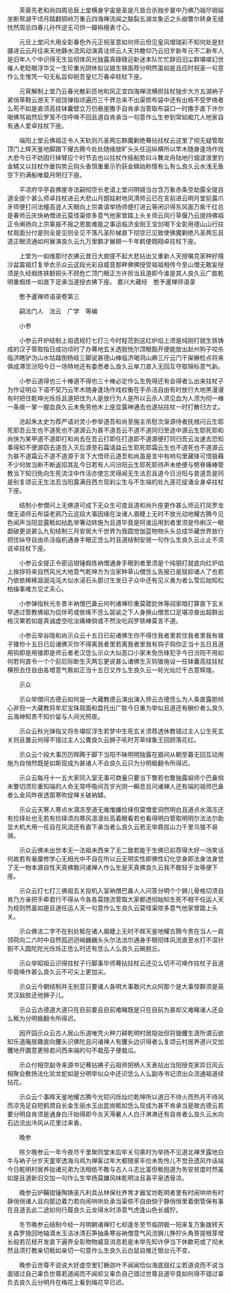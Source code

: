 <!-- { "loadSidebar": true } -->
　　芙蓉先老和尚四周忌辰上堂横身宇宙是圣是凡皆合杀独步寰中乃佛乃祖尽销镕坐断鸳湖干顷月踏翻铜岭万重云四海禅流闻之脑裂五湖龙象近之头崩瞥尔转身无缝恍然周忌四春儿孙忤逆无可供一瓣栴檀表寸心。

　　元旦上堂问大用全彰春色外元正祝圣意如何师云但见皇风增瑞彩不知何处是封疆进云云月往来天地静水流风动演真诠师云人天共瞻仰乃云旧岁新年元不二新年人是旧年人个中识得无生旨彻体风光独露真碌碌迎新迷本队忙忙辞旧汩尘群堪嗟幻世催人老眨眼浮华又一生珍重光阴休拟议娘生铁面荐分明然虽如是且应时祝圣一句意作么生惟凭一句无私旨仰祝吾皇亿万春卓柱杖下座。

　　元宵解制上堂乃云春光散彩匝地和风正宜四海禅流横担拄杖独步大方五湖衲子紧俏草鞋云游天下祇饶弹指顷遍历三千界总来不出渠侬布袋中还有出格不受罗络者么苟不如是直须高挂钵囊壁立万仞悬崖撒手自肯承当管取布袋口一时撒手直下许尔喝佛骂祖然后罗笼不住呼唤不回且道自肯承当一句意作么生参到常如痴兀人他家自有通人爱卓拄杖下座。

　　端阳上堂云佛祖正令人天轨则凡圣两忘群魔剿绝蓦拈拄杖云这里了彻无疑管取顶门上辉天鉴地脚跟下耀古腾今处处随缘放旷头头任运纵横所以竿木随身逢场作戏大悲今日不妨因行掉臂应个时节去也以拄杖作摇船势曰斗舞龙舟陆地行烟波浪里钓金鳞又以拄杖作垂钩势云钩头香饵重重示钓获金鳞始称情有么有么良久云水浅无鱼空下钓满船唯载月明归下座。

　　平凉府华亭县佛崖寺法嗣彻空长老请上堂问明镜当台含万象赤条空劫露全提且道全提个甚么师卓拄杖进云大悲山月朗姑射地风清师云已在言前进云明月堂前露爪牙师便打问法幢高竖人天眼向上宗乘请举扬师便打进云等闲识得东风面万紫千红总是春师云庆快衲僧进云莫怪渠侬多意气他家曾踏上头关师云风行草偃乃云提持佛祖正令阐扬向上宗乘报不报之恩能难能之事运临济金刚王宝剑喝下全彰用德山山行拄杖觌面分付是则全是见则全见不落凡圣阶梯直下彻空已见致使佛魔剿绝凡圣两忘且道正眼流通如何展演良久云九万里鹏才展翅一千年鹤便翱翔卓拄杖下座。

　　上堂为一如维那付衣拂云昔日大庾提不起大悲拈出又重新人天授嘱克家种好掇沙盆震祖灯复举衣示众云这段光彩自威音那畔佛佛授受祖祖相传今至山僧无敢妄授须是久经煆炼铁额铜头不顾危亡顶门眼正方许担当且道即今谁是其人良久云广胜乾明重煆炼一如直下足承当遂授衣拂下座。
嘉兴大藏经　憨予暹禅师语录


　　憨予暹禅师语录卷第三

　　嗣法门人　法云　广学　等编

　　小参

　　小参云开炉结制上祖遗规打七打三今时程范到这红炉焰上须是纯刚打就生铁铸成的汉子管取指日成功顷时了办蓦地玄关透脱恍尔顶眼豁开便能放出赵州狗子咬杀临济瞎驴沩山水牯踏倒杨岐三脚说甚德山棒临济喝洞山麻三斤云门干屎橛检点将来俱成滞货汾阳今日一场特地还有委悉者么良久云单刀直入无回互夺取锦标意气新。

　　小参云道得也三十棒道不得也三十棒必定作么生免得还有会得者么出来拄杖子为作证明众下语不契乃云竿木随身逢场作戏权衡在手杀活自由有时放行大地黑漫漫有时把住乾坤光烁烁且道把住为人是放行为人是所以云杀人须见血为人须为彻一棒一条痕一掌一握血良久云未免劳他木上座显露神通去也遂拈拄杖一时打散归方丈。

　　沧起朱太史为荐严请对灵小参举道吾和尚至施主吊慰次渐源侍者抚棺问云生耶死耶吾云生也不道死也不道源云为甚不道吾云不道不道同归至途中源云生耶死耶和尚快为某甲道不道即打和尚去在吾云打即任打道即不道源便打同归吾云汝速去恐知事得知不便源窃去道吾入灭后源至石霜请益云生耶死耶霜云生也不道死也不道源云为甚不道霜云不道不道源于言下大悟师云道吾和尚虽是言中有响句里藏锋可惜狼藉不少何故当断不断返招其乱今日若有人问汾阳云生耶死耶待声未绝便与劈脊痛棒管教当下知归免向生死流注中作活亦使忘灵得闻无生法忍且道今日汾阳与昔道吾是同是别复颂云无生法忍当阳露满目西方现刹尘生与不生端的处九莲花绽涌全身卓拄杖下座。

　　结制小参僧问上无佛道可成下无众生可度且道和尚升座更作甚么师云打凤罗龙僧无语师云布袋老鸦乃云这段大事因缘在汝诸人眉睫上无时不放光动地耀古腾今见色闻声当阳显露秪如拈匙举箸动转施为且道毕竟是阿谁运用到者里须是伶俐汉一眼觑破更说甚么九旬结制三月安居大千世界为我圆觉伽蓝物物头头总成华藏世界放行把住纵夺自由杀活临机通身手眼正恁么时且道结制安居一句作么生良久云止止不须说卓拄杖下座。

　　小参云全提正令密运钳锤煆炼衲僧通身手眼到者里须是个纯钢打就底向红炉焰上挨拶将来自然风光大地意气乾坤方为当家种草山僧恁么告报已是屈抑诸人了也若乃依依稀稀淈淈沌沌大似水浸石头那讨生发日子众中还有见义勇为者么雪后始知松柏操事难方见丈夫心。

　　小参弹指秋光冬景半衲僧巴鼻云何判诸禅珍重莫蹉跎休等阎家暗打算直下玄关早透过管教佛祖为侣伴苟或依俙不恁么袈裟之下人身换山僧苦口足堪凉奋出超群出格汉果若如是真诚虚空吃汝痛棒倘或不然汝吃阎罗铁棒莫言不道。

　　小参云举谷隐和尚示众云十五日已前诸佛生你不得住我者里若住我者里我有锥子锥你十五日已后诸佛灭你不得离我者里若离我者里我有钩子钩你正当十五日且道用钩即是用锥即是师云者老汉恁么示众大似恶口小家未免伤锋犯手今日汾阳不用如何若何直令一个个前后际断生灭两忘更说甚么诸佛生灭钩锥施设一任钵囊高挂拄杖横担去住自由各增意气秪如正当十五日又作么生良久云一轮光灿烂千古意辉煌。

　　示众

　　示众举僧问古德云如何是一大藏教德云演出演入师云古德恁么为人条直露胆倾心非但一大藏教将牟尼宝珠觌面和盘托出广胜今日重为举似且道还有酬价者么良久云海神知贵不知价留与人间光照夜。

　　示众云秋光弹指又将冬堪叹浮生若梦中生死玄关须荐透休教错过主人公生死玄关则且置云何得不错过主人公聻良久云狮子吼时芳草绿象王回顾落花红。

　　示众云个段大事历历辉腾于脚下当阳不昧明明独露在眉间从朝至暮无回互动用施为自悄然既是如斯现成为甚诸人不会良久云只为分明极翻令所得迟。

　　示众云每月十一五大家同入室无事可商量只要当下瞥若也瞥独露祖师个巴鼻倘未瞥切须珍重知端的人命无常呼吸间百岁光阴一瞬息且问诸禅人还有端的祖师巴鼻者么金风昨夜透窗寒吹绽禅关破衲罅。

　　示众云天寒人寒点水滴冻至道无难惟嫌捡择但莫憎爱洞然明白且道点水滴冻还有捡择处也无若有捡择须向寒风凛凛处高着眼看若也看得明白管取明明尔法法尔助显大机大用一任自在风流还有直下承当者么良久云若无举鼎拔山力千里乌锥不易骑。

　　示众云佛未出世本无一法祖未西来了无二致若能于生佛已前荐得大好一场笑话何故若有毫厘修学心无相光中不自在所以云无明实性即佛性幻化空身即法身法身觉了无一物本源自性天真佛敢问诸禅人作么生是天真佛良久云我不敢轻于汝等便下座。

　　示众云打七打三佛祖玄关投机入室衲僧巴鼻人人问答分明个个狮儿骨格切须自肯乃方亲把手牵君行不得从今各各莫随流管取大家都透彻始知生死不相干任运人天为规则然虽如是且道任运人天一句意作么生良久云莫怪渠侬多意气他家曾踏上头关。

　　示众佛法二字不在别处秪在诸人眉睫上无时不辉天鉴地耀古腾今贵在当人一肩领荷向二六时中自然孤迥迥峭巍巍头头尔法法尔通身手眼彻体风流直至水打不湿针劄不入圆陀陀光烁烁正恁么时还有恁么人么良久云碗脱丘。

　　示众举昭祖云识得拄杖子行脚事毕师蓦拈拄杖云还见么切不可唤作拄杖子且道毕竟唤作甚么良久云不可尖上更加尖。

　　示众云今朝结制并无别意只要诸人各明大事敢问大众阿那个是大事惊群须是英灵汉敌胜还他狮子儿。

　　示众云古德道大道只在目前要且目前难睹既是只在目前为甚却又难睹诸人还会么秪为分明极翻令所得迟。

　　因开园示众云古人居山乐道唯凭火种刀耕乾明村居隐拙但将锄钁生涯所谓云欲知乐道庵居趣直向钁头识佛陀且问诸禅人有钁头边识得者么复颂云村居养道兴交加钁地开圃意更赊若问西来端的句不栽茄子便栽瓜。

　　示众付相空副寺来源书记蓦拈拂子云祖师把柄人天表拈出当阳授克家异日风云相聚会敷扬法化验龙蛇如是分明举似众中还识恁么人么副寺书记须出众流通祖道续拈花。

　　示众云个事辉天鉴地耀古腾今光铓闪烁灿烂乾坤所以道日不待火而热月不待风而凉凫足自短鹤颈自长金生丽水玉出昆岗秪如恁么现成为甚不肯承当是故古德云若要分明自肯须是通身白汗始得即今炎天溽暑人人白汗淋淋还有自肯者么良久云水向石边流出冷风从花里过来香。

　　晚参

　　除夕晚参云一年今夜尽千里聚同堂末后牢关句乘时为举扬不见道北禅烹露地白牛与衲子分岁天童宰透海乌鸡为禅客过年大都随家丰俭未免怜儿不觉丑遗风作话端今日乾明村居养拙诸兄弟为法相依不敢与古人斗志比富但秪抱道为务安贫度时然虽如是且道新旧交加一句作么生举扬莫嫌风味乾明淡且喜平泉透骨凉。

　　晚参云炉鞴钳锤陶铸圣凡利具丛林保社养育才器宝坊乾明者里有时闹哄哄有时静俏俏诸人且向那边着力若向闹哄哄处承当渠侬不自由倘于静俏俏里着倒管保有事在且道去此二途如何行履良久云龙得水时添意气虎逢山色长威狞。

　　冬节晚参云结制今经一月明朝诸禅打七却逢冬至节临阴极一阳来复万象拨转天关森罗挽回地轴滴水玉洁冰清石笋抽条寒谷衲僧意气风流狮儿狰狞头角菩提根芽增长般若花枝开发直下遍界全彰物物威音消息若是未举先知许伊当下休歇苟或了彻未然且须打教亲切秪如亲切一句意作么生良久云白鼠自推迁银台元不变。

　　晚参云世尊不说说大好虚空里钉橛迦叶不闻闻恰似海底鼓红尘若道说而不说当面错过自己辜负世尊若道闻而不闻却又辜负自己错过世尊且道毕竟如何得不错过辜负去良久云分明月在梅花上看到梅花早已迟。

